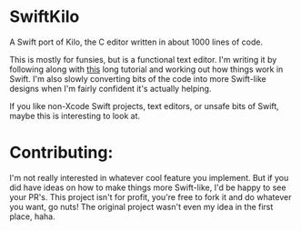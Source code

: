 # SwiftKilo
A Swift port of Kilo, the C editor written in about 1000 lines of code.

This is mostly for funsies, but is a functional text editor. I'm writing it by following along with [this](http://viewsourcecode.org/snaptoken/kilo/index.html) long tutorial and working out how things work in Swift. I'm also slowly converting bits of the code into more Swift-like designs when I'm fairly confident it's actually helping.

If you like non-Xcode Swift projects, text editors, or unsafe bits of Swift, maybe this is interesting to look at.






# Contributing:

I'm not really interested in whatever cool feature you implement. But if you did have ideas on how to make things more Swift-like, I'd be happy to see your PR's. This project isn't for profit, you're free to fork it and do whatever you want, go nuts! The original project wasn't even my idea in the first place, haha.
